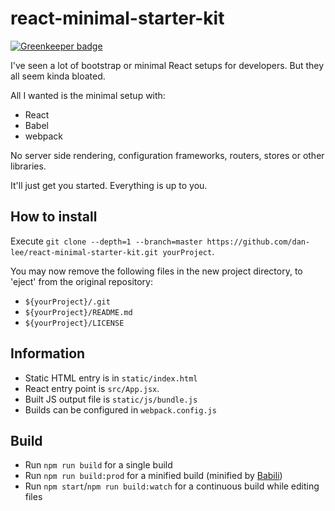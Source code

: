 # react-minimal-starter-kit

[![Greenkeeper badge](https://badges.greenkeeper.io/dan-lee/react-minimal-starter-kit.svg)](https://greenkeeper.io/)

I've seen a lot of bootstrap or minimal React setups for developers. But they all seem kinda bloated.

All I wanted is the minimal setup with: 
* React
* Babel
* webpack

No server side rendering, configuration frameworks, routers, stores or other libraries.

It'll just get you started. Everything is up to you.

## How to install

Execute `git clone --depth=1 --branch=master https://github.com/dan-lee/react-minimal-starter-kit.git yourProject`.
  
You may now remove the following files in the new project directory, to 'eject' from the original repository:
* `${yourProject}/.git`
* `${yourProject}/README.md`
* `${yourProject}/LICENSE`

## Information

- Static HTML entry is in `static/index.html`
- React entry point is `src/App.jsx`.
- Built JS output file is `static/js/bundle.js`
- Builds can be configured in `webpack.config.js`

## Build

* Run `npm run build` for a single build
* Run `npm run build:prod` for a minified build (minified by [Babili](https://github.com/babel/babili))
* Run `npm start`/`npm run build:watch` for a continuous build while editing files
